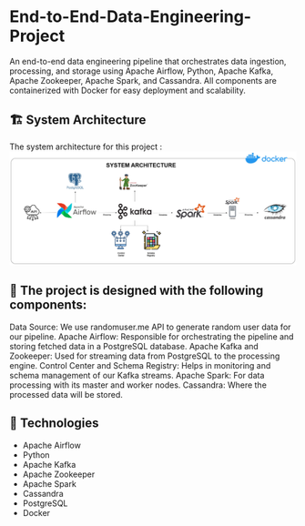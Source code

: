 # End-to-End-Data-Engineering-Project
An end-to-end data engineering pipeline that orchestrates data ingestion, processing, and storage using Apache Airflow, Python, Apache Kafka, Apache Zookeeper, Apache Spark, and Cassandra. All components are containerized with Docker for easy deployment and scalability. 

## 🏗️ System Architecture

The system architecture for this project :
![System Architecture](system_architecture.jpeg)


## 🧱 The project is designed with the following components:

Data Source: We use randomuser.me API to generate random user data for our pipeline.
Apache Airflow: Responsible for orchestrating the pipeline and storing fetched data in a PostgreSQL database.
Apache Kafka and Zookeeper: Used for streaming data from PostgreSQL to the processing engine.
Control Center and Schema Registry: Helps in monitoring and schema management of our Kafka streams.
Apache Spark: For data processing with its master and worker nodes.
Cassandra: Where the processed data will be stored.


## 🧰 Technologies

- Apache Airflow
- Python
- Apache Kafka
- Apache Zookeeper
- Apache Spark
- Cassandra
- PostgreSQL
- Docker

